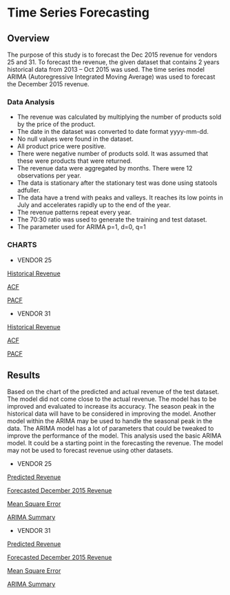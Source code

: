 # Time Series Forecasting

## Overview
   The purpose of this study is to forecast the Dec 2015 revenue for vendors 25 and 31. To forecast the revenue, the given dataset that contains 2 years historical data from 2013 – Oct 2015 was used. The time series model ARIMA (Autoregressive Integrated Moving Average) was used to forecast the December 2015 revenue.
### Data Analysis
- The revenue was calculated by multiplying the number of products sold by the price of the product. 
- The date in the dataset was converted to date format yyyy-mm-dd. 
- No null values were found in the dataset. 
- All product price were positive. 
- There were negative number of products sold. It was assumed that these were products that were returned. 
- The revenue data were aggregated by months. There were 12 observations per year. 
- The data is stationary after the stationary test was done using statools adfuller.
- The data have a trend with peaks and valleys. It reaches its low points in July and accelerates rapidly up to the end of the year. 
- The revenue patterns repeat every year. 
- The 70:30 ratio was used to generate the training and test dataset.
- The parameter used for ARIMA p=1, d=0, q=1

### CHARTS
  - VENDOR 25
  
[Historical Revenue](https://github.com/fmgribbon/time_regression/blob/main/resources/Monthly_Revenue_25.PNG)

[ACF](https://github.com/fmgribbon/time_regression/blob/main/resources/ACF_vendor25.PNG)

[PACF](https://github.com/fmgribbon/time_regression/blob/main/resources/PACF_vendor25.PNG)



  - VENDOR 31
  
[Historical Revenue](https://github.com/fmgribbon/time_regression/blob/main/resources/Monthly_Revenue_31.PNG)  

[ACF](https://github.com/fmgribbon/time_regression/blob/main/resources/ACF_vendor31.PNG)

[PACF](https://github.com/fmgribbon/time_regression/blob/main/resources/PACF_vendor31.PNG)






## Results
 
  Based on the chart of the predicted and actual revenue of the test dataset. The model did not come close to the actual revenue. The model has to be improved and evaluated to increase its accuracy. The season peak in the historical data will have to be considered in improving the model. Another model within the ARIMA may be used to handle the seasonal peak in the data. 
  The ARIMA model has a lot of parameters that could be tweaked to improve the performance of the model. This analysis used the basic ARIMA model. It could be a starting point in the forecasting the revenue. The model may not be used to forecast revenue using other datasets.
 
   - VENDOR 25
   
[Predicted Revenue](https://github.com/fmgribbon/time_regression/blob/main/resources/predicted_vendor25.PNG)

[Forecasted December 2015 Revenue](https://github.com/fmgribbon/time_regression/blob/main/resources/Forecasted_vendor25.PNG)

[Mean Square Error](https://github.com/fmgribbon/time_series/blob/main/resources/mean_squared_error_vendor25.PNG)

[ARIMA Summary](https://github.com/fmgribbon/time_regression/blob/main/resources/Summary_vendor25.PNG)


 
   - VENDOR 31
   
[Predicted Revenue](https://github.com/fmgribbon/time_regression/blob/main/resources/predicted_vendor31.PNG)

[Forecasted December 2015 Revenue](https://github.com/fmgribbon/time_regression/blob/main/resources/Forecasted_vendor31.PNG)

[Mean Square Error](https://github.com/fmgribbon/time_series/blob/main/resources/mean_squared_error_vendor31.PNG)

[ARIMA Summary](https://github.com/fmgribbon/time_regression/blob/main/resources/Summary_vendor31.PNG)
